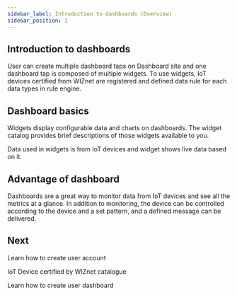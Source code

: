 ```yaml
---
sidebar_label: Introduction to dashboards (Overview)
sidebar_position: 1
---
```



## Introduction to dashboards
User can create multiple dashboard taps on Dashboard site and one dashboard tap is composed of multiple widgets. To use widgets, IoT devices certified from WIZnet are registered and defined data rule for each data types in rule engine.


## Dashboard basics
Widgets display configurable data and charts on dashboards. The widget catalog provides brief descriptions of those widgets available to you.

Data used in widgets is from IoT devices and widget shows live data based on it. 

## Advantage of dashboard
Dashboards are a great way to monitor data from IoT devices and see all the metrics at a glance. In addition to monitoring, the device can be controlled according to the device and a set pattern, and a defined message can be delivered.

## Next
Learn how to create user account

IoT Device certified by WIZnet catalogue

Learn how to create user dashboard
